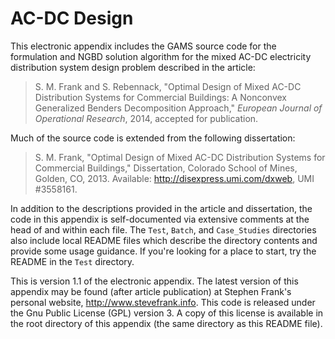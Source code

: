 # AC-DC Design

This electronic appendix includes the GAMS source code for the formulation and
NGBD solution algorithm for the mixed AC-DC electricity distribution system
design problem described in the article:

> S. M. Frank and S. Rebennack, "Optimal Design of Mixed AC-DC Distribution
> Systems for Commercial Buildings: A Nonconvex Generalized Benders
> Decomposition Approach," *European Journal of Operational Research*, 2014,
> accepted for publication.

Much of the source code is extended from the following dissertation:
    
> S. M. Frank, "Optimal Design of Mixed AC-DC Distribution Systems for
> Commercial Buildings," Dissertation, Colorado School of Mines, Golden, CO,
> 2013. Available: http://disexpress.umi.com/dxweb, UMI #3558161.
    
In addition to the descriptions provided in the article and dissertation, the
code in this appendix is self-documented via extensive comments at the head of
and within each file. The `Test`, `Batch`, and `Case_Studies` directories also
include local README files which describe the directory contents and provide
some usage guidance. If you're looking for a place to start, try the README in
the `Test` directory.
    
This is version 1.1 of the electronic appendix. The latest version of this
appendix may be found (after article publication) at Stephen Frank's personal
website, http://www.stevefrank.info. This code is released under the Gnu Public
License (GPL) version 3. A copy of this license is available in the root
directory of this appendix (the same directory as this README file).

